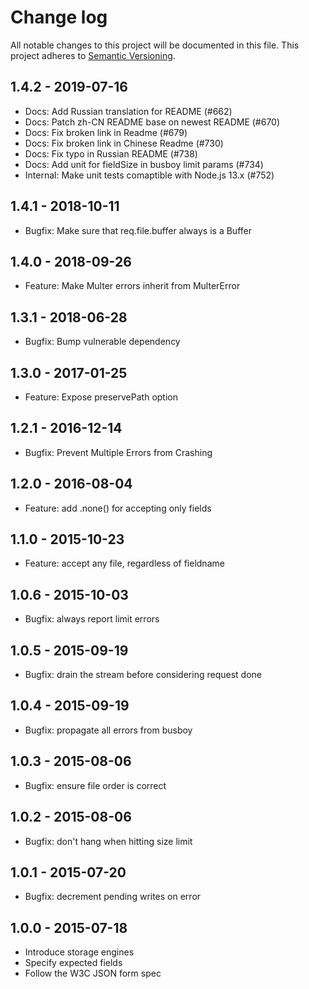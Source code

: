 # Change log

All notable changes to this project will be documented in this file.
This project adheres to [Semantic Versioning](http://semver.org/).

## 1.4.2 - 2019-07-16

- Docs: Add Russian translation for README (#662)
- Docs: Patch zh-CN README base on newest README (#670)
- Docs: Fix broken link in Readme (#679)
- Docs: Fix broken link in Chinese Readme (#730)
- Docs: Fix typo in Russian README (#738)
- Docs: Add unit for fieldSize in busboy limit params (#734)
- Internal: Make unit tests comaptible with Node.js 13.x (#752)

## 1.4.1 - 2018-10-11

- Bugfix: Make sure that req.file.buffer always is a Buffer

## 1.4.0 - 2018-09-26

- Feature: Make Multer errors inherit from MulterError

## 1.3.1 - 2018-06-28

- Bugfix: Bump vulnerable dependency

## 1.3.0 - 2017-01-25

- Feature: Expose preservePath option

## 1.2.1 - 2016-12-14

- Bugfix: Prevent Multiple Errors from Crashing

## 1.2.0 - 2016-08-04

- Feature: add .none() for accepting only fields

## 1.1.0 - 2015-10-23

- Feature: accept any file, regardless of fieldname

## 1.0.6 - 2015-10-03

- Bugfix: always report limit errors

## 1.0.5 - 2015-09-19

- Bugfix: drain the stream before considering request done

## 1.0.4 - 2015-09-19

- Bugfix: propagate all errors from busboy

## 1.0.3 - 2015-08-06

- Bugfix: ensure file order is correct

## 1.0.2 - 2015-08-06

- Bugfix: don't hang when hitting size limit

## 1.0.1 - 2015-07-20

- Bugfix: decrement pending writes on error

## 1.0.0 - 2015-07-18

- Introduce storage engines
- Specify expected fields
- Follow the W3C JSON form spec